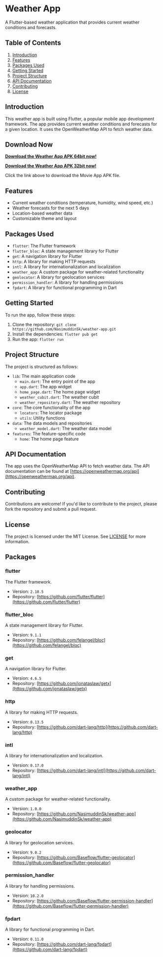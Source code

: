 # Weather App

A Flutter-based weather application that provides current weather conditions and forecasts.

## Table of Contents

1. [Introduction](#introduction)
2. [Features](#features)
3. [Packages Used](#packages-used)
4. [Getting Started](#getting-started)
5. [Project Structure](#project-structure)
6. [API Documentation](#api-documentation)
7. [Contributing](#contributing)
8. [License](#license)

## Introduction

This weather app is built using Flutter, a popular mobile app development framework. The app provides current weather conditions and forecasts for a given location. It uses the OpenWeatherMap API to fetch weather data.

## Download Now

**[Download the Weather App APK 64bit now!](https://github.com/NasimuddinSk/Weather-App/raw/refs/heads/main/App%20Link/Weather%20App%2064bit.apk)**

**[Download the Weather App APK 32bit now!](https://github.com/NasimuddinSk/Weather-App/raw/refs/heads/main/App%20Link/Weather%20App%2032bit.apk)**

Click the link above to download the Movie App APK file.






## Features

- Current weather conditions (temperature, humidity, wind speed, etc.)
- Weather forecasts for the next 5 days
- Location-based weather data
- Customizable theme and layout

## Packages Used

- `flutter`: The Flutter framework
- `flutter_bloc`: A state management library for Flutter
- `get`: A navigation library for Flutter
- `http`: A library for making HTTP requests
- `intl`: A library for internationalization and localization
- `weather_app`: A custom package for weather-related functionality
- `geolocator`: A library for geolocation services
- `permission_handler`: A library for handling permissions
- `fpdart`: A library for functional programming in Dart

## Getting Started

To run the app, follow these steps:

1. Clone the repository: `git clone https://github.com/NasimuddinSk/weather-app.git`
2. Install the dependencies: `flutter pub get`
3. Run the app: `flutter run`

## Project Structure

The project is structured as follows:

- `lib`: The main application code
  - `main.dart`: The entry point of the app
  - `app.dart`: The app widget
  - `home_page.dart`: The home page widget
  - `weather_cubit.dart`: The weather cubit
  - `weather_repository.dart`: The weather repository
- `core`: The core functionality of the app
  - `locators`: The locator package
  - `utils`: Utility functions
- `data`: The data models and repositories
  - `weather_model.dart`: The weather data model
- `features`: The feature-specific code
  - `home`: The home page feature

## API Documentation

The app uses the OpenWeatherMap API to fetch weather data. The API documentation can be found at [https://openweathermap.org/api](https://openweathermap.org/api).

## Contributing

Contributions are welcome! If you'd like to contribute to the project, please fork the repository and submit a pull request.

## License

The project is licensed under the MIT License. See [LICENSE](LICENSE) for more information.

## Packages

### flutter

The Flutter framework.

- Version: `2.10.5`
- Repository: [https://github.com/flutter/flutter](https://github.com/flutter/flutter)

### flutter_bloc

A state management library for Flutter.

- Version: `9.1.1`
- Repository: [https://github.com/felangel/bloc](https://github.com/felangel/bloc)

### get

A navigation library for Flutter.

- Version: `4.6.5`
- Repository: [https://github.com/jonataslaw/getx](https://github.com/jonataslaw/getx)

### http

A library for making HTTP requests.

- Version: `0.13.5`
- Repository: [https://github.com/dart-lang/http](https://github.com/dart-lang/http)

### intl

A library for internationalization and localization.

- Version: `0.17.0`
- Repository: [https://github.com/dart-lang/intl](https://github.com/dart-lang/intl)

### weather_app

A custom package for weather-related functionality.

- Version: `1.0.0`
- Repository: [https://github.com/NasimuddinSk/weather-app](https://github.com/NasimuddinSk/weather-app)

### geolocator

A library for geolocation services.

- Version: `9.0.2`
- Repository: [https://github.com/Baseflow/flutter-geolocator](https://github.com/Baseflow/flutter-geolocator)

### permission_handler

A library for handling permissions.

- Version: `10.2.0`
- Repository: [https://github.com/Baseflow/flutter-permission-handler](https://github.com/Baseflow/flutter-permission-handler)

### fpdart

A library for functional programming in Dart.

- Version: `0.11.0`
- Repository: [https://github.com/dart-lang/fpdart](https://github.com/dart-lang/fpdart)
